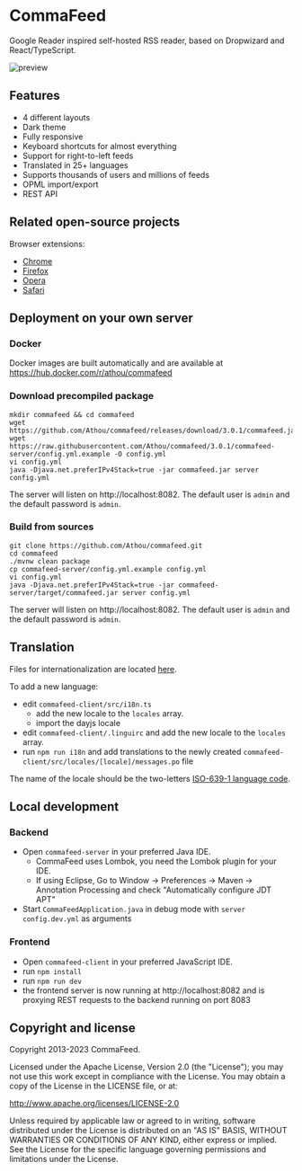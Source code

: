 # CommaFeed

Google Reader inspired self-hosted RSS reader, based on Dropwizard and React/TypeScript.

![preview](https://user-images.githubusercontent.com/1256795/184886828-1973f148-58a9-4c6d-9587-ee5e5d3cc2cb.png)

## Features

- 4 different layouts
- Dark theme
- Fully responsive
- Keyboard shortcuts for almost everything
- Support for right-to-left feeds
- Translated in 25+ languages
- Supports thousands of users and millions of feeds
- OPML import/export
- REST API

## Related open-source projects

Browser extensions:

- [Chrome](https://github.com/Athou/commafeed-chrome)
- [Firefox](https://github.com/Athou/commafeed-firefox)
- [Opera](https://github.com/Athou/commafeed-opera)
- [Safari](https://github.com/Athou/commafeed-safari)

## Deployment on your own server

### Docker

Docker images are built automatically and are available at https://hub.docker.com/r/athou/commafeed

### Download precompiled package

    mkdir commafeed && cd commafeed
    wget https://github.com/Athou/commafeed/releases/download/3.0.1/commafeed.jar
    wget https://raw.githubusercontent.com/Athou/commafeed/3.0.1/commafeed-server/config.yml.example -O config.yml
    vi config.yml
    java -Djava.net.preferIPv4Stack=true -jar commafeed.jar server config.yml

The server will listen on http://localhost:8082. The default
user is `admin` and the default password is `admin`.

### Build from sources

    git clone https://github.com/Athou/commafeed.git
    cd commafeed
    ./mvnw clean package
    cp commafeed-server/config.yml.example config.yml
    vi config.yml
    java -Djava.net.preferIPv4Stack=true -jar commafeed-server/target/commafeed.jar server config.yml

The server will listen on http://localhost:8082. The default
user is `admin` and the default password is `admin`.

## Translation

Files for internationalization are
located [here](https://github.com/Athou/commafeed/tree/master/commafeed-client/src/locales).

To add a new language:

- edit `commafeed-client/src/i18n.ts`
    - add the new locale to the `locales` array.
    - import the dayjs locale
- edit `commafeed-client/.linguirc` and add the new locale to the `locales` array.
- run `npm run i18n` and add translations to the newly created `commafeed-client/src/locales/[locale]/messages.po` file

The name of the locale should be the
two-letters [ISO-639-1 language code](http://en.wikipedia.org/wiki/List_of_ISO_639-1_codes).

## Local development

### Backend

- Open `commafeed-server` in your preferred Java IDE.
    - CommaFeed uses Lombok, you need the Lombok plugin for your IDE.
    - If using Eclipse, Go to Window → Preferences → Maven → Annotation Processing and check "Automatically configure
      JDT APT"
- Start `CommaFeedApplication.java` in debug mode with `server config.dev.yml` as arguments

### Frontend

- Open `commafeed-client` in your preferred JavaScript IDE.
- run `npm install`
- run `npm run dev`
- the frontend server is now running at http://localhost:8082 and is proxying REST requests to the backend running on
  port 8083

## Copyright and license

Copyright 2013-2023 CommaFeed.

Licensed under the Apache License, Version 2.0 (the "License");
you may not use this work except in compliance with the License.
You may obtain a copy of the License in the LICENSE file, or at:

http://www.apache.org/licenses/LICENSE-2.0

Unless required by applicable law or agreed to in writing, software
distributed under the License is distributed on an "AS IS" BASIS,
WITHOUT WARRANTIES OR CONDITIONS OF ANY KIND, either express or implied.
See the License for the specific language governing permissions and
limitations under the License.
